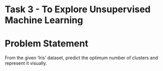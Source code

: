 # Task 3 - To Explore Unsupervised Machine Learning

# Problem Statement

From the given ‘Iris’ dataset, predict the optimum number of clusters and represent it visually.
